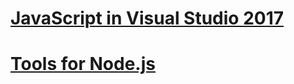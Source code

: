 # [JavaScript in Visual Studio 2017](/visualstudio/javascript/javascript-in-vs-2017)
# [Tools for Node.js](/visualstudio/javascript/tutorial-nodejs)
